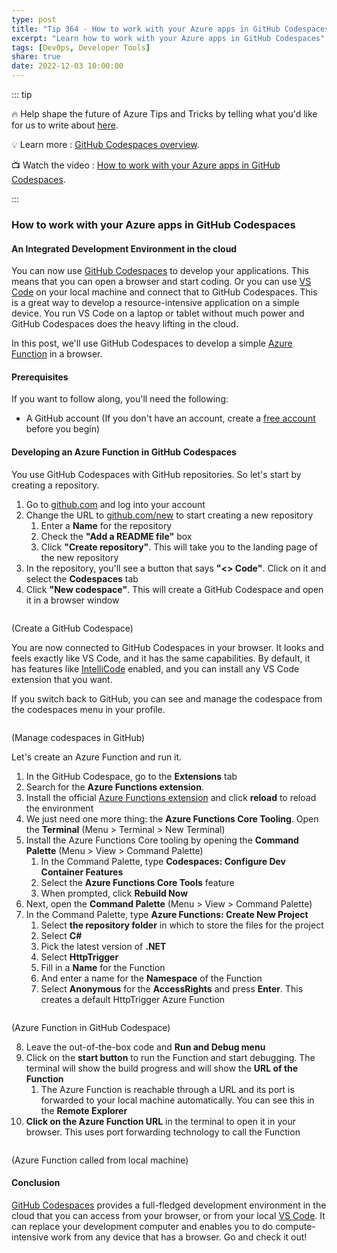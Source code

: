 ```yaml
---
type: post
title: "Tip 364 - How to work with your Azure apps in GitHub Codespaces"
excerpt: "Learn how to work with your Azure apps in GitHub Codespaces"
tags: [DevOps, Developer Tools]
share: true
date: 2022-12-03 10:00:00
---
```


::: tip 

:fire:  Help shape the future of Azure Tips and Tricks by telling what you'd like for us to write about [here](https://github.com/microsoft/AzureTipsAndTricks/issues/new?assignees=&labels=&template=survey.md&title=).

:bulb: Learn more : [GitHub Codespaces overview](https://docs.github.com/codespaces/overview?WT.mc_id=github-azuredevtips-azureappsdev). 

:tv: Watch the video : [How to work with your Azure apps in GitHub Codespaces](https://youtu.be/l7XUJ9LJr6w?WT.mc_id=youtube-azuredevtips-azureappsdev).

:::

### How to work with your Azure apps in GitHub Codespaces

#### An Integrated Development Environment in the cloud
You can now use [GitHub Codespaces](https://docs.github.com/codespaces/overview?WT.mc_id=github-azuredevtips-azureappsdev) to develop your applications. This means that you can open a browser and start coding. Or you can use [VS Code](https://code.visualstudio.com/) on your local machine and connect that to GitHub Codespaces. This is a great way to develop a resource-intensive application on a simple device. You run VS Code on a laptop or tablet without much power and GitHub Codespaces does the heavy lifting in the cloud. 

In this post, we'll use GitHub Codespaces to develop a simple [Azure Function](https://docs.microsoft.com/azure/azure-functions/functions-overview?WT.mc_id=github-azuredevtips-azureappsdev) in a browser. 

#### Prerequisites
If you want to follow along, you'll need the following:
* A GitHub account (If you don't have an account, create a [free account](https://github.com/join?WT.mc_id=github-azuredevtips-azureappsdev) before you begin)

#### Developing an Azure Function in GitHub Codespaces
You use GitHub Codespaces with GitHub repositories. So let's start by creating a repository. 

1. Go to [github.com](https://github.com?WT.mc_id=github-azuredevtips-azureappsdev) and log into your account
2. Change the URL to [github.com/new](https://github.com/new?WT.mc_id=github-azuredevtips-azureappsdev) to start creating a new repository
   1. Enter a **Name** for the repository
   2. Check the **"Add a README file"** box
   3. Click **"Create repository"**. This will take you to the landing page of the new repository
3. In the repository, you'll see a button that says **"<> Code"**. Click on it and select the **Codespaces** tab
4. Click **"New codespace"**. This will create a GitHub Codespace and open it in a browser window

<img :src="$withBase('/files/148create1.png')">

(Create a GitHub Codespace)

You are now connected to GitHub Codespaces in your browser. It looks and feels exactly like VS Code, and it has the same capabilities. By default, it has features like [IntelliCode](https://visualstudio.microsoft.com/services/intellicode/?WT.mc_id=microsoft-azuredevtips-azureappsdev) enabled, and you can install any VS Code extension that you want.

If you switch back to GitHub, you can see and manage the codespace from the codespaces menu in your profile. 

<img :src="$withBase('/files/148codespaces.png')">

(Manage codespaces in GitHub)

Let's create an Azure Function and run it.
1. In the GitHub Codespace, go to the **Extensions** tab
2. Search for the **Azure Functions extension**. 
3. Install the official [Azure Functions extension](https://marketplace.visualstudio.com/items?itemName=ms-azuretools.vscode-azurefunctions&?WT.mc_id=microsoft-azuredevtips-azureappsdev) and click **reload** to reload the environment
4. We just need one more thing: the **Azure Functions Core Tooling**. Open the **Terminal** (Menu > Terminal > New Terminal)
5. Install the Azure Functions Core tooling by opening the **Command Palette** (Menu > View > Command Palette)
   1. In the Command Palette, type **Codespaces: Configure Dev Container Features**
   2. Select the **Azure Functions Core Tools** feature
   3. When prompted, click **Rebuild Now**
6. Next, open the **Command Palette** (Menu > View > Command Palette)
7. In the Command Palette, type **Azure Functions: Create New Project**
   1. Select **the repository folder** in which to store the files for the project 
   2. Select **C#**
   3. Pick the latest version of **.NET**
   4. Select **HttpTrigger**
   5. Fill in a **Name** for the Function
   6. And enter a name for the **Namespace** of the Function
   7. Select **Anonymous** for the **AccessRights** and press **Enter**. This creates a default HttpTrigger Azure Function

<img :src="$withBase('/files/148function.png')">

(Azure Function in GitHub Codespace)

8.  Leave the out-of-the-box code and **Run and Debug menu** 
9.  Click on the **start button** to run the Function and start debugging. The terminal will show the build progress and will show the **URL of the Function**
    1.  The Azure Function is reachable through a URL and its port is forwarded to your local machine automatically. You can see this in the **Remote Explorer**
10. **Click on the Azure Function URL** in the terminal to open it in your browser. This uses port forwarding technology to call the Function

<img :src="$withBase('/files/148result.png')">

(Azure Function called from local machine)

#### Conclusion
[GitHub Codespaces](https://docs.github.com/codespaces/overview?WT.mc_id=github-azuredevtips-azureappsdev) provides a full-fledged development environment in the cloud that you can access from your browser, or from your local [VS Code](https://code.visualstudio.com/?WT.mc_id=other-azuredevtips-azureappsdev). It can replace your development computer and enables you to do compute-intensive work from any device that has a browser. Go and check it out!
